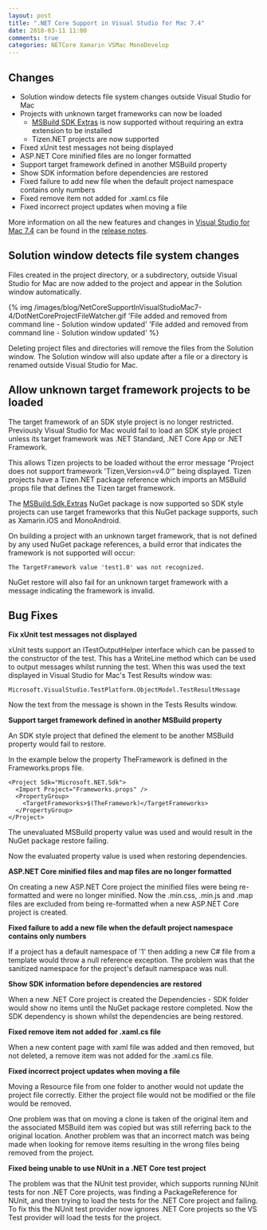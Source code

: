```yaml
---
layout: post
title: ".NET Core Support in Visual Studio for Mac 7.4"
date: 2018-03-11 11:00
comments: true
categories: NETCore Xamarin VSMac MonoDevelop
---
```


## Changes

   * Solution window detects file system changes outside Visual Studio for Mac
   * Projects with unknown target frameworks can now be loaded
     * [MSBuild SDK Extras](https://oren.codes/2017/08/29/use-all-tfms-with-sdk-style-projects-in-visual-studio-for-mac/) is now supported without requiring an extra extension to be installed
     * Tizen.NET projects are now supported
   * Fixed xUnit test messages not being displayed
   * ASP.NET Core minified files are no longer formatted
   * Support target framework defined in another MSBuild property
   * Show SDK information before dependencies are restored
   * Fixed failure to add new file when the default project namespace contains only numbers
   * Fixed remove item not added for .xaml.cs file
   * Fixed incorrect project updates when moving a file

More information on all the new features and changes in [Visual Studio for Mac 7.4](https://www.visualstudio.com/vs/visual-studio-mac/) can be found in the [release notes](https://docs.microsoft.com/en-us/visualstudio/releasenotes/vs2017-mac-relnotes#15.6).

## Solution window detects file system changes

Files created in the project directory, or a subdirectory,
outside Visual Studio for Mac are now added to the project and
appear in the Solution window automatically.

{% img /images/blog/NetCoreSupportInVisualStudioMac7-4/DotNetCoreProjectFileWatcher.gif 'File added and removed from command line - Solution window updated' 'File added and removed from command line - Solution window updated' %}

Deleting project files and directories will remove the files from
the Solution window. The Solution window will also update after
a file or a directory is renamed outside Visual Studio for Mac.

## Allow unknown target framework projects to be loaded

The target framework of an SDK style project is no longer restricted.
Previously Visual Studio for Mac would fail to load an SDK style
project unless its target framework was .NET Standard, .NET Core App
or .NET Framework.

This allows Tizen projects to be loaded without the error message
"Project does not support framework 'Tizen,Version=v4.0'" being
displayed. Tizen projects have a Tizen.NET package reference which
imports an MSBuild .props file that defines the Tizen target framework.
    
The [MSBuild.Sdk.Extras](https://github.com/onovotny/MSBuildSdkExtras) NuGet 
package is now supported so SDK style projects can use target frameworks
that this NuGet package
supports, such as Xamarin.iOS and MonoAndroid.
    
On building a project with an unknown target framework, that is 
not defined by any used NuGet package references, a build error 
that indicates the framework is not supported will occur:
    
    The TargetFramework value 'test1.0' was not recognized.
    
NuGet restore will also fail for an unknown target framework with
a message indicating the framework is invalid.

## Bug Fixes

**Fix xUnit test messages not displayed**
    
xUnit tests support an ITestOutputHelper interface which can be
passed to the constructor of the test. This has a WriteLine method
which can be used to output messages whilst running the test. When
this was used the text displayed in Visual Studio for Mac's Test Results
window was:
    
    Microsoft.VisualStudio.TestPlatform.ObjectModel.TestResultMessage
    
Now the text from the message is shown in the Tests Results window.

**Support target framework defined in another MSBuild property**
    
An SDK style project that defined the <TargetFrameworks> element to
be another MSBuild property would fail to restore.

In the example below the property TheFramework is defined in the
Frameworks.props file.
    
    <Project Sdk="Microsoft.NET.Sdk">
      <Import Project="Frameworks.props" />
      <PropertyGroup>
        <TargetFrameworks>$(TheFramework)</TargetFrameworks>
      </PropertyGroup>
    </Project>

The unevaluated MSBuild property value was used and would result in the
NuGet package restore failing.

Now the evaluated property value is used when restoring dependencies.

**ASP.NET Core minified files and map files are no longer formatted**

On creating a new ASP.NET Core project the minified files were being 
re-formatted and were no longer minified. Now the .min.css, .min.js and
.map files are excluded from being re-formatted when a new ASP.NET Core 
project is created.

**Fixed failure to add a new file when the default project namespace contains only numbers**
    
If a project has a default namespace of '1' then adding a new C#
file from a template would throw a null reference
exception. The problem was that the sanitized namespace for the project's
default namespace was null.

**Show SDK information before dependencies are restored**

When a new .NET Core project is created the Dependencies - SDK folder
would show no items until the NuGet package restore completed. Now 
the SDK dependency is shown whilst the dependencies are being restored.

**Fixed remove item not added for .xaml.cs file**
    
When a new content page with xaml file was
added and then removed, but not deleted, 
a remove item was not added for the .xaml.cs file.

**Fixed incorrect project updates when moving a file**
    
Moving a Resource file from one folder to another would not update
the project file correctly. Either the project file would not be
modified or the file would be removed.

One problem was that on moving a clone is taken of the original item
and the associated MSBuild item was copied but was still referring
back to the original location. Another problem was that an incorrect
match was being made when looking for remove items resulting in the
wrong files being removed from the project.

**Fixed being unable to use NUnit in a .NET Core test project**

The problem was that the NUnit test provider, which supports running NUnit tests
for non .NET Core projects, was finding a PackageReference for NUnit, and then
trying to load the tests for the .NET Core project and failing. To fix this the
NUnit test provider now ignores .NET Core projects so the VS Test provider will
load the tests for the project.